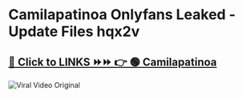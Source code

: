 
 # Camilapatinoa Onlyfans Leaked - Update Files hqx2v

## <h2><a href="https://clipsfans.com/Camilapatinoa&ref=git">🔗 Click to LINKS ⏩⏩ 👉 🟢 Camilapatinoa </a></h2>

<a href="https://clipsfans.com/Camilapatinoa&ref=git" rel="nofollow" data-target="animated-image.originalLink"><img src="https://i.ibb.co.com/xMMVF88/686577567.gif" alt="Viral Video Original" style="max-width: 100%; display: inline-block;" data-target="animated-image.originalImage"></a>

